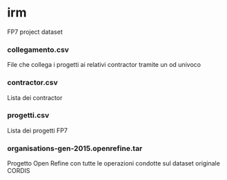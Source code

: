 # irm
FP7 project dataset

### collegamento.csv
File che collega i progetti ai relativi contractor tramite un od univoco

### contractor.csv
Lista dei contractor

### progetti.csv
Lista dei progetti FP7

### organisations-gen-2015.openrefine.tar
Progetto Open Refine con tutte le operazioni condotte sul dataset originale CORDIS